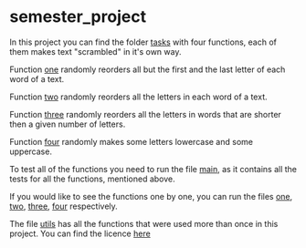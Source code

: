 # semester_project


In this project you can find the folder [tasks](https://github.com/elena-korchagina/semester_project/tree/master/tasks) with four functions, each of them makes text "scrambled" in it's own way.

Function [one](https://github.com/elena-korchagina/semester_project/blob/master/tasks/one.py) randomly reorders all but the first and the last letter of each word of a text.

Function [two](https://github.com/elena-korchagina/semester_project/blob/master/tasks/two.py)  randomly reorders all the letters in each word of a text.

Function [three](https://github.com/elena-korchagina/semester_project/blob/master/tasks/three.py) randomly reorders all the letters in words that are shorter then a given number of letters.

Function [four](https://github.com/elena-korchagina/semester_project/blob/master/tasks/four.py) randomly makes some letters  lowercase and some uppercase.

To test all of the functions you need to run the file [main](https://github.com/elena-korchagina/semester_project/blob/master/main.py), as it contains all the tests for all the functions, mentioned above.

If you would like to see the functions one by one, you can run the files [one](https://github.com/elena-korchagina/semester_project/blob/master/tasks/one.py), [two](https://github.com/elena-korchagina/semester_project/blob/master/tasks/two.py), [three](https://github.com/elena-korchagina/semester_project/blob/master/tasks/three.py), [four](https://github.com/elena-korchagina/semester_project/blob/master/tasks/four.py) respectively.

The file [utils](https://github.com/elena-korchagina/semester_project/blob/master/tasks/utils.py) has all the functions that were used more than once in this project.
You can find the licence [here](https://github.com/elena-korchagina/semester_project/blob/master/LICENSE)
